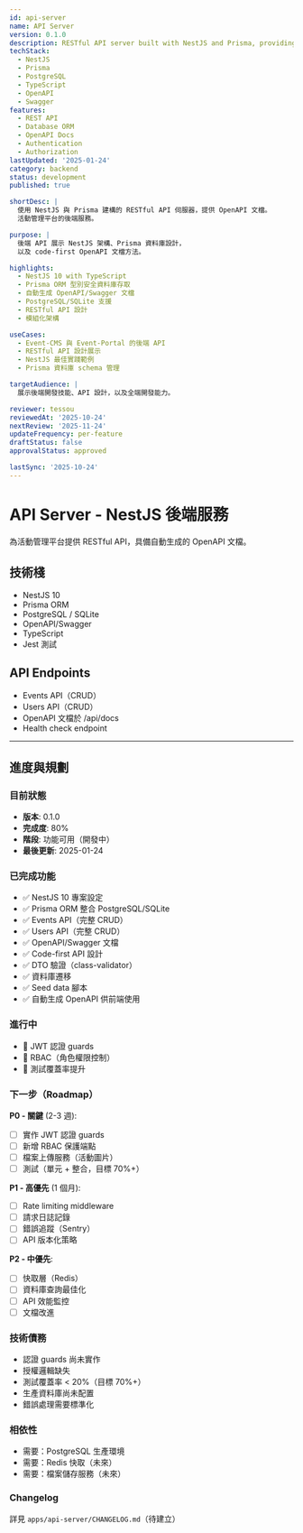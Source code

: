 ```yaml
---
id: api-server
name: API Server
version: 0.1.0
description: RESTful API server built with NestJS and Prisma, providing OpenAPI documentation
techStack:
  - NestJS
  - Prisma
  - PostgreSQL
  - TypeScript
  - OpenAPI
  - Swagger
features:
  - REST API
  - Database ORM
  - OpenAPI Docs
  - Authentication
  - Authorization
lastUpdated: '2025-01-24'
category: backend
status: development
published: true

shortDesc: |
  使用 NestJS 與 Prisma 建構的 RESTful API 伺服器，提供 OpenAPI 文檔。
  活動管理平台的後端服務。

purpose: |
  後端 API 展示 NestJS 架構、Prisma 資料庫設計，
  以及 code-first OpenAPI 文檔方法。

highlights:
  - NestJS 10 with TypeScript
  - Prisma ORM 型別安全資料庫存取
  - 自動生成 OpenAPI/Swagger 文檔
  - PostgreSQL/SQLite 支援
  - RESTful API 設計
  - 模組化架構

useCases:
  - Event-CMS 與 Event-Portal 的後端 API
  - RESTful API 設計展示
  - NestJS 最佳實踐範例
  - Prisma 資料庫 schema 管理

targetAudience: |
  展示後端開發技能、API 設計，以及全端開發能力。

reviewer: tessou
reviewedAt: '2025-10-24'
nextReview: '2025-11-24'
updateFrequency: per-feature
draftStatus: false
approvalStatus: approved

lastSync: '2025-10-24'
---
```


# API Server - NestJS 後端服務

為活動管理平台提供 RESTful API，具備自動生成的 OpenAPI 文檔。

## 技術棧
- NestJS 10
- Prisma ORM
- PostgreSQL / SQLite
- OpenAPI/Swagger
- TypeScript
- Jest 測試

## API Endpoints
- Events API（CRUD）
- Users API（CRUD）
- OpenAPI 文檔於 /api/docs
- Health check endpoint

---

## 進度與規劃

### 目前狀態
- **版本**: 0.1.0
- **完成度**: 80%
- **階段**: 功能可用（開發中）
- **最後更新**: 2025-01-24

### 已完成功能
- ✅ NestJS 10 專案設定
- ✅ Prisma ORM 整合 PostgreSQL/SQLite
- ✅ Events API（完整 CRUD）
- ✅ Users API（完整 CRUD）
- ✅ OpenAPI/Swagger 文檔
- ✅ Code-first API 設計
- ✅ DTO 驗證（class-validator）
- ✅ 資料庫遷移
- ✅ Seed data 腳本
- ✅ 自動生成 OpenAPI 供前端使用

### 進行中
- 🚧 JWT 認證 guards
- 🚧 RBAC（角色權限控制）
- 🚧 測試覆蓋率提升

### 下一步（Roadmap）

**P0 - 關鍵** (2-3 週):
- [ ] 實作 JWT 認證 guards
- [ ] 新增 RBAC 保護端點
- [ ] 檔案上傳服務（活動圖片）
- [ ] 測試（單元 + 整合，目標 70%+）

**P1 - 高優先** (1 個月):
- [ ] Rate limiting middleware
- [ ] 請求日誌記錄
- [ ] 錯誤追蹤（Sentry）
- [ ] API 版本化策略

**P2 - 中優先**:
- [ ] 快取層（Redis）
- [ ] 資料庫查詢最佳化
- [ ] API 效能監控
- [ ] 文檔改進

### 技術債務
- 認證 guards 尚未實作
- 授權邏輯缺失
- 測試覆蓋率 < 20%（目標 70%+）
- 生產資料庫尚未配置
- 錯誤處理需要標準化

### 相依性
- 需要：PostgreSQL 生產環境
- 需要：Redis 快取（未來）
- 需要：檔案儲存服務（未來）

### Changelog
詳見 `apps/api-server/CHANGELOG.md`（待建立）

